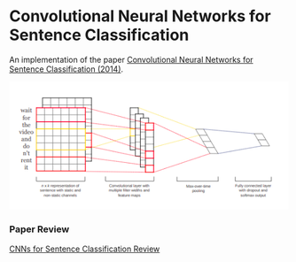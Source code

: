 # Convolutional Neural Networks for Sentence Classification

An implementation of the paper [Convolutional Neural Networks for Sentence Classification (2014)](https://www.aclweb.org/anthology/D14-1181.pdf).

![](./imgs/cnn4sc.png)

### Paper Review

[CNNs for Sentence Classification Review](https://github.com/EugeneRyu/NLP_CNNs_for_SC/wiki/%5BPaper-Review%5D-Convolutional-Neural-Networks-for-Sentence-Classification)
